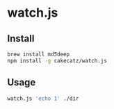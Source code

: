 # watch.js

## Install

```bash
brew install md5deep
npm install -g cakecatz/watch.js
```

## Usage
```bash
watch.js 'echo 1' ./dir
```
